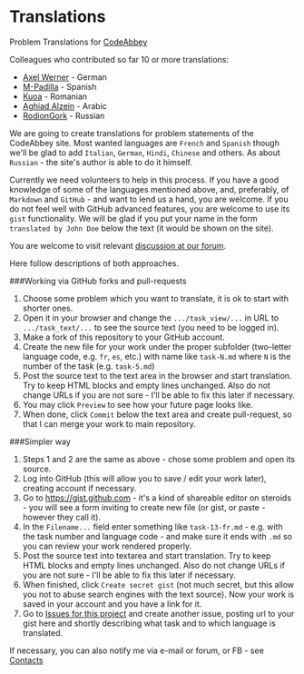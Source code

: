 # Translations

Problem Translations for [CodeAbbey](http://www.codeabbey.com)

Colleagues who contributed so far 10 or more translations:

- [Axel Werner](https://github.com/axel1973) - German
- [M-Padilla](https://github.com/M-Padilla) - Spanish
- [Kuoa](https://github.com/kuoa) - Romanian
- [Aghiad Alzein](https://github.com/m-agh-ze) - Arabic
- [RodionGork](https://github.com) - Russian

We are going to create translations for problem statements of the CodeAbbey site. Most wanted languages are `French` and `Spanish` though we'll be glad to add `Italian`, `German`, `Hindi`, `Chinese` and others. As about `Russian` - the site's author is able to do it himself.

Currently we need volunteers to help in this process. If you have a good knowledge of some of the languages
mentioned above, and, preferably, of `Markdown` and `GitHub` - and want to lend us a hand, you are welcome. If you
do not feel well with GitHub advanced features, you are welcome to use its `gist` functionality. We will be glad if you put your name in the form `translated by John Doe` below the text (it would be shown on the site).

You are welcome to visit relevant [discussion at our forum](http://www.codeabbey.com/index/forum_topic/a3aa8b35e8fe646c6f6f4298035fcae4).

Here follow descriptions of both approaches.

###Working via GitHub forks and pull-requests

1. Choose some problem which you want to translate, it is ok to start with shorter ones.
2. Open it in your browser and change the `.../task_view/...` in URL to `.../task_text/...` to see the source text (you need to be logged in).
3. Make a fork of this repository to your GitHub account.
4. Create the new file for your work under the proper subfolder (two-letter language code, e.g. `fr`, `es`, etc.) with name like `task-N.md` where `N` is the number of the task (e.g. `task-5.md`)
5. Post the source text to the text area in the browser and start translation. Try to keep HTML blocks and empty lines unchanged. Also do not change URLs if you are not sure - I'll be able to fix this later if necessary.
6. You may click `Preview` to see how your future page looks like.
7. When done, click `Commit` below the text area and create pull-request, so that I can merge your work to main repository.

###Simpler way

1. Steps 1 and 2 are the same as above - chose some problem and open its source.
2. Log into GitHub (this will allow you to save / edit your work later), creating account if necessary.
3. Go to https://gist.github.com - it's a kind of shareable editor on steroids - you will see a form inviting to create new file (or gist, or paste - however they call it).
4. In the `Filename...` field enter something like `task-13-fr.md` - e.g. with the task number and language code - and make sure it ends with `.md` so you can review your work rendered properly.
5. Post the source text into textarea and start translation. Try to keep HTML blocks and empty lines unchanged. Also do not change URLs if you are not sure - I'll be able to fix this later if necessary.
6. When finished, click `Create secret gist` (not much secret, but this allow you not to abuse search engines with the text source). Now your work is saved in your account and you have a link for it.
7. Go to [Issues for this project](https://github.com/CodeAbbey/Translations/issues) and create another issue, posting url to your gist here and shortly describing what task and to which language is translated.

If necessary, you can also notify me via e-mail or forum, or FB - see [Contacts](http://www.codeabbey.com/index/wiki/copyright)
